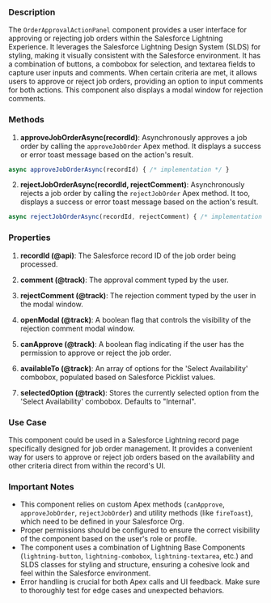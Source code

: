 ### Description

The `OrderApprovalActionPanel` component provides a user interface for approving or rejecting job orders within the Salesforce Lightning Experience. It leverages the Salesforce Lightning Design System (SLDS) for styling, making it visually consistent with the Salesforce environment. It has a combination of buttons, a combobox for selection, and textarea fields to capture user inputs and comments. When certain criteria are met, it allows users to approve or reject job orders, providing an option to input comments for both actions. This component also displays a modal window for rejection comments.

### Methods

1. **approveJobOrderAsync(recordId)**: Asynchronously approves a job order by calling the `approveJobOrder` Apex method. It displays a success or error toast message based on the action's result.

```javascript
async approveJobOrderAsync(recordId) { /* implementation */ }
```

2. **rejectJobOrderAsync(recordId, rejectComment)**: Asynchronously rejects a job order by calling the `rejectJobOrder` Apex method. It too, displays a success or error toast message based on the action's result.

```javascript
async rejectJobOrderAsync(recordId, rejectComment) { /* implementation */ }
```

### Properties

1. **recordId (@api)**: The Salesforce record ID of the job order being processed.

2. **comment (@track)**: The approval comment typed by the user.

3. **rejectComment (@track)**: The rejection comment typed by the user in the modal window.

4. **openModal (@track)**: A boolean flag that controls the visibility of the rejection comment modal window.

5. **canApprove (@track)**: A boolean flag indicating if the user has the permission to approve or reject the job order.

6. **availableTo (@track)**: An array of options for the 'Select Availability' combobox, populated based on Salesforce Picklist values.

7. **selectedOption (@track)**: Stores the currently selected option from the 'Select Availability' combobox. Defaults to "Internal".

### Use Case

This component could be used in a Salesforce Lightning record page specifically designed for job order management. It provides a convenient way for users to approve or reject job orders based on the availability and other criteria direct from within the record's UI.

### Important Notes

- This component relies on custom Apex methods (`canApprove`, `approveJobOrder`, `rejectJobOrder`) and utility methods (like `fireToast`), which need to be defined in your Salesforce Org.
- Proper permissions should be configured to ensure the correct visibility of the component based on the user's role or profile.
- The component uses a combination of Lightning Base Components (`lightning-button`, `lightning-combobox`, `lightning-textarea`, etc.) and SLDS classes for styling and structure, ensuring a cohesive look and feel within the Salesforce environment.
- Error handling is crucial for both Apex calls and UI feedback. Make sure to thoroughly test for edge cases and unexpected behaviors.